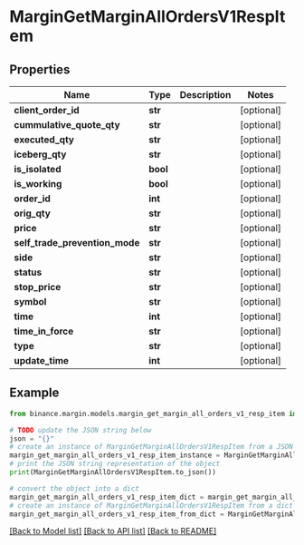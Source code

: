 # MarginGetMarginAllOrdersV1RespItem


## Properties

Name | Type | Description | Notes
------------ | ------------- | ------------- | -------------
**client_order_id** | **str** |  | [optional] 
**cummulative_quote_qty** | **str** |  | [optional] 
**executed_qty** | **str** |  | [optional] 
**iceberg_qty** | **str** |  | [optional] 
**is_isolated** | **bool** |  | [optional] 
**is_working** | **bool** |  | [optional] 
**order_id** | **int** |  | [optional] 
**orig_qty** | **str** |  | [optional] 
**price** | **str** |  | [optional] 
**self_trade_prevention_mode** | **str** |  | [optional] 
**side** | **str** |  | [optional] 
**status** | **str** |  | [optional] 
**stop_price** | **str** |  | [optional] 
**symbol** | **str** |  | [optional] 
**time** | **int** |  | [optional] 
**time_in_force** | **str** |  | [optional] 
**type** | **str** |  | [optional] 
**update_time** | **int** |  | [optional] 

## Example

```python
from binance.margin.models.margin_get_margin_all_orders_v1_resp_item import MarginGetMarginAllOrdersV1RespItem

# TODO update the JSON string below
json = "{}"
# create an instance of MarginGetMarginAllOrdersV1RespItem from a JSON string
margin_get_margin_all_orders_v1_resp_item_instance = MarginGetMarginAllOrdersV1RespItem.from_json(json)
# print the JSON string representation of the object
print(MarginGetMarginAllOrdersV1RespItem.to_json())

# convert the object into a dict
margin_get_margin_all_orders_v1_resp_item_dict = margin_get_margin_all_orders_v1_resp_item_instance.to_dict()
# create an instance of MarginGetMarginAllOrdersV1RespItem from a dict
margin_get_margin_all_orders_v1_resp_item_from_dict = MarginGetMarginAllOrdersV1RespItem.from_dict(margin_get_margin_all_orders_v1_resp_item_dict)
```
[[Back to Model list]](../README.md#documentation-for-models) [[Back to API list]](../README.md#documentation-for-api-endpoints) [[Back to README]](../README.md)


